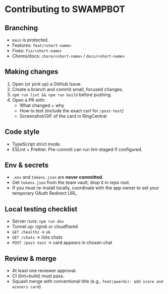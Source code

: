 # Contributing to SWAMPBOT

## Branching
- `main` is protected.
- Features: `feat/<short-name>`
- Fixes: `fix/<short-name>`
- Chores/docs: `chore/<short-name>` / `docs/<short-name>`

## Making changes
1. Open (or pick up) a GitHub Issue.
2. Create a branch and commit small, focused changes.
3. `npm run lint && npm run build` before pushing.
4. Open a PR with:
   - What changed + why
   - How to test (include the exact curl for `/post-test`)
   - Screenshot/GIF of the card in RingCentral

## Code style
- TypeScript strict mode.
- ESLint + Prettier. Pre-commit can run lint-staged if configured.

## Env & secrets
- `.env` and `tokens.json` are **never committed**.
- Get `tokens.json` from the team vault; drop it in repo root.
- If you must re-install locally, coordinate with the app owner to set your temporary OAuth Redirect URL.

## Local testing checklist
- Server runs: `npm run dev`
- Tunnel up: ngrok or cloudflared
- `GET /healthz` → `ok`
- `GET /chats` → lists chats
- `POST /post-test` → card appears in chosen chat

## Review & merge
- At least one reviewer approval.
- CI (lint+build) must pass.
- Squash merge with conventional title (e.g., `feat(awards): add score and winners card`)
